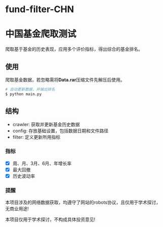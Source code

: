 # fund-filter-CHN
# 中国基金爬取测试

爬取基于基金的历史表现，应用多个评价指标，得出综合的基金排名。

## 使用
爬取基金数据，若忽略需将**Data.rar**压缩文件先解压后使用。

```python
# 自动更新数据，并输出排名
$ python main.py
```

## 结构
* crawler: 获取并更新基金历史数据
* config: 存放基础设置，包括数据日期和文件路径
* filter: 定义更新所用指标

### 指标
- [x]  周、月、3月、6月、年增长率
- [x]  最大回撤
- [x]  历史波动率

### 提醒
本项目涉及的网络数据获取，均遵守了网站的robots协议，且仅用于学术探讨，无商业用途!

本项目仅用于学术探讨，不构成具体投资意见!
